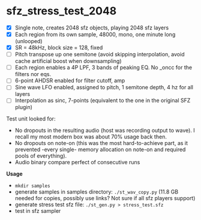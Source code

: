 # sfz_stress_test_2048

- [x] Single note, creates 2048 sfz <region> objects, playing 2048 sfz layers
- [x] Each region from its own sample, 48000, mono, one minute long (unlooped)
- [x] SR = 48kHz, block size = 128, fixed
- [ ] Pitch transpose up one semitone (avoid skipping interpolation, avoid cache artificial boost when downsampling)
- [ ] Each region enables a 4P LPF, 3 bands of peaking EQ. No _oncc for the filters nor eqs.
- [ ] 6-point AHDSR enabled for filter cutoff, amp
- [ ] Sine wave LFO enabled, assigned to pitch, 1 semitone depth, 4 hz for all layers
- [ ] Interpolation as sinc, 7-points (equivalent to the one in the original SFZ plugin)

Test unit looked for:

* No dropouts in the resulting audio (host was recording output to wave). I recall my most modern box was about 70% usage back then.
* No dropouts on note-on (this was the most hard-to-achieve part, as it prevented -every single- memory allocation on note-on and required pools of everything).
* Audio binary compare perfect of consecutive runs

**Usage**

* `mkdir samples`
* generate samples in samples directory: `./st_wav_copy.py` (11.8 GB needed for copies, possibly use links? Not sure if all sfz players support)
* generate stress test sfz file: `./st_gen.py > stress_test.sfz`
* test in sfz sampler
